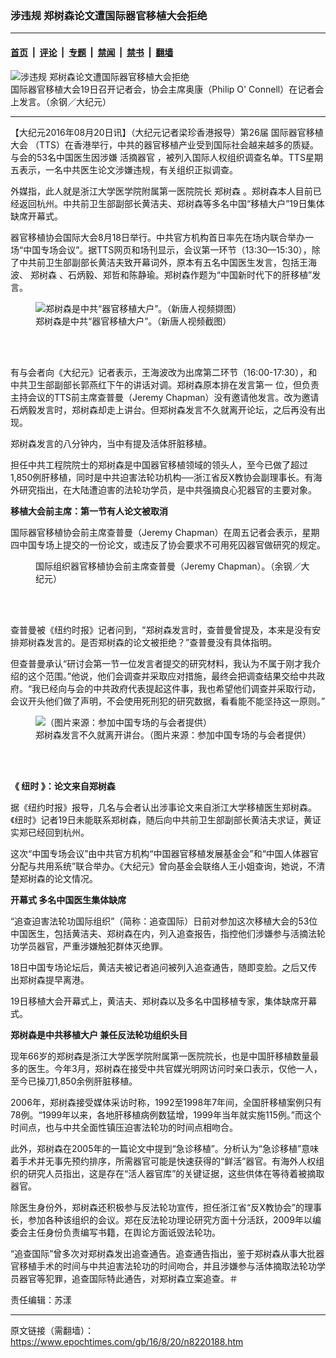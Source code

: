 ### 涉违规 郑树森论文遭国际器官移植大会拒绝

---

#### [首页](../../../..?n8220188) &nbsp;|&nbsp; [评论](../../../../../epoch-comment?n8220188) &nbsp;|&nbsp; [专题](../../../../../epoch-special?n8220188) &nbsp;|&nbsp; [禁闻](../../../../../epoch-news?n8220188) &nbsp;|&nbsp; [禁书](../../../../../books?n8220188) &nbsp;|&nbsp; [翻墙](https://github.com/gfw-breaker/nogfw/blob/master/README.md?n8220188)


<div><img alt="涉违规 郑树森论文遭国际器官移植大会拒绝" class="attachment-djy_600_400 size-djy_600_400 wp-post-image" src="https://i.epochtimes.com/assets/uploads/2016/08/B08I3859-600x400.jpg"/>
<div class="caption">
 国际器官移植大会19日召开记者会，协会主席奥康（Philip O' Connell）在记者会上发言。（余钢／大纪元）
</div></div><hr/><div class="post_content" id="artbody" itemprop="articleBody">
 <!-- article content begin -->
 <p>
  【大纪元2016年08月20日讯】（大纪元记者梁珍香港报导）第26届
  <ok href="https://www.epochtimes.com/gb/tag/%E5%9B%BD%E9%99%85%E5%99%A8%E5%AE%98%E7%A7%BB%E6%A4%8D%E5%A4%A7%E4%BC%9A.html">
   国际器官移植大会
  </ok>
  （TTS）在香港举行，中共的器官移植产业受到国际社会越来越多的质疑。与会的53名中国医生因涉嫌
  <ok href="https://www.epochtimes.com/gb/tag/%E6%B4%BB%E6%91%98%E5%99%A8%E5%AE%98.html">
   活摘器官
  </ok>
  ，被列入国际人权组织调查名单。TTS星期五表示，一名中共医生论文涉嫌违规，有关组织正拟调查。
 </p>
 <p>
  外媒指，此人就是浙江大学医学院附属第一医院院长
  <ok href="https://www.epochtimes.com/gb/tag/%E9%83%91%E6%A0%91%E6%A3%AE.html">
   郑树森
  </ok>
  。郑树森本人目前已经返回杭州。中共前卫生部副部长黄洁夫、郑树森等多名中国“移植大户”19日集体缺席开幕式。
 </p>
 <p>
  器官移植协会国际大会8月18日举行。中共官方机构首日率先在场内联合举办一场“中国专场会议”。据TTS网页和场刊显示，会议第一环节（13:30—15:30），除了中共前卫生部副部长黄洁夫致开幕词外，原本有五名中国医生发言，包括王海波、
  <ok href="https://www.epochtimes.com/gb/tag/%E9%83%91%E6%A0%91%E6%A3%AE.html">
   郑树森
  </ok>
  、石炳毅、郑哲和陈静瑜。郑树森作题为“中国新时代下的肝移植”发言。
 </p>
 <figure aria-describedby="caption-attachment-8220444" class="wp-caption aligncenter" id="attachment_8220444" style="width: 450px">
  <ok href=" https://i.epochtimes.com/assets/uploads/2016/08/2016-08-20_154609-450x252.jpg" rel="noreferrer noopener" target="_blank">
   <img alt="郑树森是中共“器官移植大户”。（新唐人视频撷图）" class="size-medium wp-image-8220444" src="https://i.epochtimes.com/assets/uploads/2016/08/2016-08-20_154609-450x252.jpg"/>
  </ok>
  <br/><figcaption class="wp-caption-text" id="caption-attachment-8220444">
   郑树森是中共“器官移植大户”。（新唐人视频截图）
  </figcaption><br/>
 </figure><br/>
 <p>
  有与会者向《大纪元》记者表示，王海波改为出席第二环节（16:00-17:30），和中共卫生部副部长郭燕红下午的讲话对调。郑树森原本排在发言第一 位，但负责主持会议的TTS前主席查普曼（Jeremy Chapman）没有邀请他发言。改为邀请石炳毅发言时，郑树森却走上讲台。但郑树森发言不久就离开论坛，之后再没有出现。
 </p>
 <p>
  郑树森发言的八分钟内，当中有提及活体肝脏移植。
 </p>
 <p>
  担任中共工程院院士的郑树森是中国器官移植领域的领头人，至今已做了超过1,850例肝移植，同时是中共迫害法轮功机构──浙江省反X教协会副理事长。有海外研究指出，在大陆遭迫害的法轮功学员，是中共强摘良心犯器官的主要对象。
 </p>
 <p>
  <strong>
   移植大会前主席：第一节有人论文被取消
  </strong>
 </p>
 <p>
  国际器官移植协会前主席查普曼（Jeremy Chapman）在周五记者会表示，星期四中国专场上提交的一份论文，或违反了协会要求不可用死囚器官做研究的规定。
 </p>
 <figure aria-describedby="caption-attachment-8220344" class="wp-caption aligncenter" id="attachment_8220344" style="width: 450px">
  <ok href="https://i.epochtimes.com/assets/uploads/2016/08/160820014903100615.jpg" target="_blank">
   <img alt="" class="wp-image-8220344 size-medium" src="https://i.epochtimes.com/assets/uploads/2016/08/160820014903100615-450x306.jpg"/>
  </ok>
  <br/><figcaption class="wp-caption-text" id="caption-attachment-8220344">
   国际组织器官移植协会前主席查普曼（Jeremy Chapman）。（余钢／大纪元）
  </figcaption><br/>
 </figure><br/>
 <p>
  查普曼被《纽约时报》记者问到，“郑树森发言时，查普曼曾提及，本来是没有安排郑树森发言的。是否郑树森的论文被拒绝？”查普曼没有具体指明。
 </p>
 <p>
  但查普曼承认“研讨会第一节一位发言者提交的研究材料，我认为不属于刚才我介绍的这个范围。”他说，他们会调查并采取应对措施，最终会把调查结果交给中共政府。“我已经向与会的中共政府代表提起这件事，我也希望他们调查并采取行动，会议开头他们做了声明，不会使用死刑犯的研究数据，看看能不能坚持这一原则。”
 </p>
 <figure aria-describedby="caption-attachment-8220264" class="wp-caption aligncenter" id="attachment_8220264" style="width: 450px">
  <ok href=" https://i.epochtimes.com/assets/uploads/2016/08/^BD6E743A7BC7531977767EE643323C9DC2A944FB0632BEFC5D^pimgpsh_fullsize_distr-e1471674407638-450x338.jpg" rel="noreferrer noopener" target="_blank">
   <img alt="（图片来源：参加中国专场的与会者提供）" class="wp-image-8220264 size-medium" src="https://i.epochtimes.com/assets/uploads/2016/08/^BD6E743A7BC7531977767EE643323C9DC2A944FB0632BEFC5D^pimgpsh_fullsize_distr-e1471674407638-450x338.jpg"/>
  </ok>
  <br/><figcaption class="wp-caption-text" id="caption-attachment-8220264">
   郑树森发言不久就离开讲台。（图片来源：参加中国专场的与会者提供）
  </figcaption><br/>
 </figure><br/>
 <p>
  <strong>
   《
  </strong>
  <strong>
   纽时
  </strong>
  <strong>
   》：论文来自郑树森
  </strong>
 </p>
 <p>
  据《纽约时报》报导，几名与会者认出涉事论文来自浙江大学移植医生郑树森。《纽时》记者19日未能联系郑树森，随后向中共前卫生部副部长黄洁夫求证，黄证实郑已经回到杭州。
 </p>
 <p>
  这次“中国专场会议”由中共官方机构“中国器官移植发展基金会”和“中国人体器官分配与共用系统”联合举办。《大纪元》曾向基金会联络人王小姐查询，她说，不清楚郑树森的论文情况。
 </p>
 <p>
  <strong>
   开幕式 多名中国医生集体缺席
  </strong>
 </p>
 <p>
  “追查迫害法轮功国际组织”（简称：追查国际）日前对参加这次移植大会的53位中国医生，包括黄洁夫、郑树森在内，列入追查报告，指控他们涉嫌参与活摘法轮功学员器官，严重涉嫌触犯群体灭绝罪。
 </p>
 <p>
  18日中国专场论坛后，黄洁夫被记者追问被列入追查通告，随即变脸。之后又传出郑树森提早离港。
 </p>
 <p>
  19日移植大会开幕式上，黄洁夫、郑树森以及多名中国移植专家，集体缺席开幕式。
 </p>
 <p>
  <strong>
   郑树森是中共移植大户 兼任反法轮功组织头目
  </strong>
 </p>
 <p>
  现年66岁的郑树森是浙江大学医学院附属第一医院院长，也是中国肝移植数量最多的医生。今年3月，郑树森在接受中共官媒光明网访问时亲口表示，仅他一人，至今已操刀1,850余例肝脏移植。
 </p>
 <p>
  2006年，郑树森接受媒体采访时称，1992至1998年7年间，全国肝移植案例只有78例。“1999年以来，各地肝移植病例数猛增，1999年当年就实施115例。”而这个时间点，也与中共全面性镇压迫害法轮功的时间点相吻合。
 </p>
 <p>
  此外，郑树森在2005年的一篇论文中提到“急诊移植”。分析认为“急诊移植”意味着手术并无事先预约排序，所需器官可能是快速获得的“鲜活”器官。有海外人权组织的研究人员指出，这是存在“活人器官库”的关键证据，这些供体在等待着被摘取器官。
 </p>
 <p>
  除医生身份外，郑树森还积极参与反法轮功宣传，担任浙江省“反X教协会”的理事长，参加各种该组织的会议。郑在反法轮功理论研究方面十分活跃，2009年以编委会主任身份负责编写书籍，在舆论方面诋毁法轮功。
 </p>
 <p>
  “追查国际”曾多次对郑树森发出追查通告。追查通告指出，鉴于郑树森从事大批器官移植手术的时间与中共迫害法轮功的时间吻合，并且涉嫌参与活体摘取法轮功学员器官等犯罪，追查国际特此通告，对郑树森立案追查。＃
 </p>
 <p>
  责任编辑：苏漾
 </p>
 <!-- article content end -->
 <div id="below_article_ad">
 </div>
</div>


---

原文链接（需翻墙）：https://www.epochtimes.com/gb/16/8/20/n8220188.htm